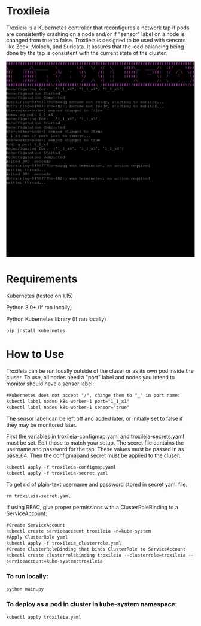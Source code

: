 Troxileia
=========

Troxileia is a Kubernetes controller that reconfigures a network tap if pods are consistently crashing on a node and/or if "sensor" label on a node is changed from true to false. Troxileia is designed to be used with sensors like Zeek, Moloch, and Suricata. It assures that the load balancing being done by the tap is consistent with the current state of the cluster.

![Picture here](docs/images/troxileia.jpg "Troxileia")

Requirements
============

Kubernetes (tested on 1.15)

Python 3.0+ (If ran locally)

Python Kubernetes library (If ran locally)
```
pip install kubernetes
```
How to Use
==========

Troxileia can be run locally outside of the cluser or as its own pod inside the cluser. To use, all nodes need a "port" label and nodes you intend to monitor should have a sensor label:

```
#Kubernetes does not accept "/", change them to "_" in port name:
kubectl label nodes k8s-worker-1 port="1_1_x1"
kubectl label nodes k8s-worker-1 sensor="true"
```
The sensor label can be left off and added later, or initially set to false if they may be monitored later.

First the variables in troxileia-configmap.yaml and troxileia-secrets.yaml must be set. Edit those to match your setup. The secret file contains the username and password for the tap. These values must be passed in as base_64.
Then the configmapand secret  must be applied to the cluser:
```
kubectl apply -f troxileia-configmap.yaml
kubectl apply -f troxileia-secret.yaml
```
To get rid of plain-text username and password stored in secret yaml file:
```
rm troxileia-secret.yaml
```
If using RBAC, give proper permissions with a ClusterRoleBinding to a ServiceAccount:

```
#Create ServiceAccount
kubectl create serviceaccount troxileia -n=kube-system
#Apply ClusterRole yaml
kubectl apply -f troxileia_clusterrole.yaml
#Create ClusterRoleBinding that binds ClusterRole to ServiceAccount
kubectl create clusterrolebinding troxileia --clusterrole=troxileia --serviceaccount=kube-system:troxileia
```
### To run locally:
```
python main.py
```


### To deploy as a pod in cluster in kube-system namespace:

```
kubectl apply troxileia.yaml
```
